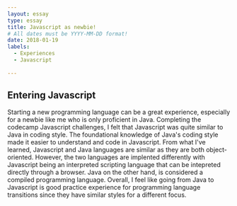 ```yaml
---
layout: essay
type: essay
title: Javascript as newbie! 
# All dates must be YYYY-MM-DD format!
date: 2018-01-19
labels:
  - Experiences
  - Javascript
  
---
```


## Entering Javascript
Starting a new programming language can be a great experience, especially for a newbie like me who is only proficient in Java. 
Completing the codecamp Javascript challenges, I felt that Javascript was quite similar to Java in coding style. The foundational knowledge  of Java's coding style made it easier to understand and code in Javascript. From what I've learned, Javascript and Java languages are similar as they are both object-oriented. However, the two languages are implented differently with Javascript being an interpreted scripting language that can be intepreted directly through a browser. Java on the other hand, is considered a compiled programming language. Overall, I feel like going from Java to Javascript is good practice experience for programming language transitions since they have similar styles for a different focus.
